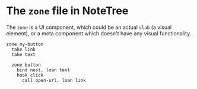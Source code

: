 # The `zone` file in NoteTree

The `zone` is a UI component, which could be an actual `slab` (a visual
element), or a meta component which doesn't have any visual
functionality.

```
zone my-button
  take link
  take text

  zone button
    bind nest, loan text
    hook click
      call open-url, loan link
```
